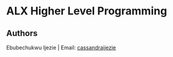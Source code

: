 # ALX Higher Level Programming

## Authors

Ebubechukwu Ijezie | Email: [cassandraijezie](mailto:cassandraijezie@gmail.com)
